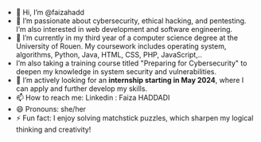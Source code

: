 - 👋 Hi, I’m @faizahadd
- 👀 I’m passionate about cybersecurity, ethical hacking, and pentesting. I’m also interested in web development and software engineering. 
- 🌱 I’m currently in my third year of a computer science degree at the University of Rouen. My coursework includes operating system, algorithms, Python, Java, HTML, CSS, PHP, JavaScript,..
-  I’m also taking a training course titled "Preparing for Cybersecurity" to deepen my knowledge in system security and vulnerabilities.
- 💼 I’m actively looking for an **internship starting in May 2024**, where I can apply and further develop my skills.
- 📫 How to reach me: Linkedin : Faiza HADDADI
- 😄 Pronouns: she/her
- ⚡ Fun fact: I enjoy solving matchstick puzzles, which sharpen my logical thinking and creativity!

